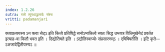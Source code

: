 ```yaml
---
index: 1.2.26
sutra: रलो व्युपधाद्धलादेः संश्च
vritti: padamanjari
---
```


 क्त्वाप्रत्ययस्य ऽन क्त्वा सेट्ऽ इति कित्वे प्रतिषिद्धे सनोऽप्यकित्वे स्वतः सिद्ध उभयत्र विधिमुखेनेदं प्रवर्तत इत्याह-वा कितौ भवत इति । दिद्योतिषते इति । ऽद्यौतिस्वाप्योः संप्रसारणम्ऽ । एषिषिषतीति । इटि कृते--ऽअजादेर्द्वितीयस्यऽ ॥